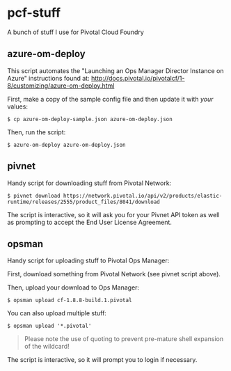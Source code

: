 # pcf-stuff

A bunch of stuff I use for Pivotal Cloud Foundry

## azure-om-deploy

This script automates the "Launching an Ops Manager Director Instance on Azure"
instructions found at: http://docs.pivotal.io/pivotalcf/1-8/customizing/azure-om-deploy.html

First, make a copy of the sample config file and then update it with _your_ values:
```
$ cp azure-om-deploy-sample.json azure-om-deploy.json
```

Then, run the script:
```
$ azure-om-deploy azure-om-deploy.json
```

## pivnet

Handy script for downloading stuff from Pivotal Network:
```
$ pivnet download https://network.pivotal.io/api/v2/products/elastic-runtime/releases/2555/product_files/8041/download
```

The script is interactive, so it will ask you for your Pivnet API token as well as prompting to accept the End User License Agreement.

## opsman

Handy script for uploading stuff to Pivotal Ops Manager:

First, download something from Pivotal Network (see pivnet script above).

Then, upload your download to Ops Manager:
```
$ opsman upload cf-1.8.8-build.1.pivotal
```

You can also upload multiple stuff:
```
$ opsman upload '*.pivotal'
```

> Please note the use of quoting to prevent pre-mature shell expansion of the wildcard!

The script is interactive, so it will prompt you to login if necessary.
